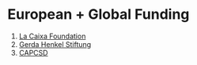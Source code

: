 # European + Global Funding

1. [La Caixa Foundation](https://finder-fellowships.lacaixafoundation.org/finder)
2. [Gerda Henkel Stiftung](https://www.gerda-henkel-stiftung.de/en/phd-scholarships)
3. [CAPCSD](https://www.capcsd.org/student-resources/)
